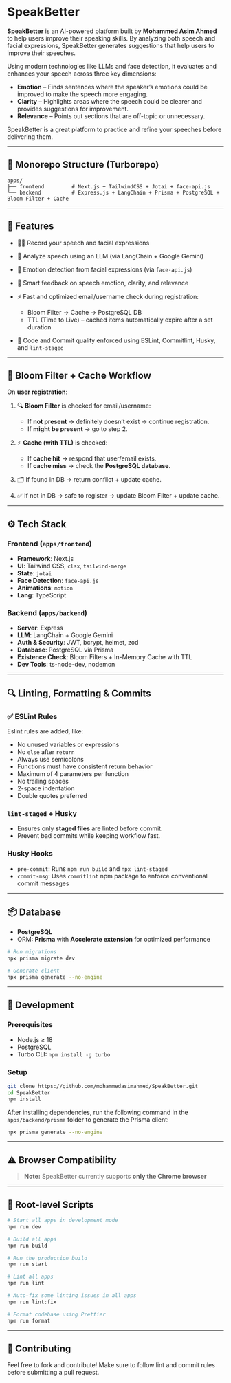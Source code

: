 # SpeakBetter

**SpeakBetter** is an AI-powered platform built by **Mohammed Asim Ahmed** to help users improve their speaking skills. By analyzing both speech and facial expressions, SpeakBetter generates suggestions that help users to improve their speeches.

Using modern technologies like LLMs and face detection, it evaluates and enhances your speech across three key dimensions:

* **Emotion** – Finds sentences where the speaker’s emotions could be improved to make the speech more engaging.
* **Clarity** – Highlights areas where the speech could be clearer and provides suggestions for improvement.
* **Relevance** – Points out sections that are off-topic or unnecessary.

SpeakBetter is a great platform to practice and refine your speeches before delivering them.

---

## 📁 Monorepo Structure (Turborepo)

```
apps/
├── frontend         # Next.js + TailwindCSS + Jotai + face-api.js
└── backend          # Express.js + LangChain + Prisma + PostgreSQL + Bloom Filter + Cache
```

---

## 🚀 Features

* 🧑‍💻 Record your speech and facial expressions
* 🤖 Analyze speech using an LLM (via LangChain + Google Gemini)
* 🧍 Emotion detection from facial expressions (via `face-api.js`)
* 🧠 Smart feedback on speech emotion, clarity, and relevance
* ⚡ Fast and optimized email/username check during registration:

  * Bloom Filter → Cache → PostgreSQL DB
  * TTL (Time to Live) – cached items automatically expire after a set duration
* 🧹 Code and Commit quality enforced using ESLint, Commitlint, Husky, and `lint-staged`

---

## 🧪 Bloom Filter + Cache Workflow

On **user registration**:

1. 🔍 **Bloom Filter** is checked for email/username:

   * If **not present** → definitely doesn’t exist → continue registration.
   * If **might be present** → go to step 2.
2. ⚡ **Cache (with TTL)** is checked:

   * If **cache hit** → respond that user/email exists.
   * If **cache miss** → check the **PostgreSQL database**.
3. 🗂️ If found in DB → return conflict + update cache.
4. ✅ If not in DB → safe to register → update Bloom Filter + update cache.

---

## ⚙️ Tech Stack

### Frontend (`apps/frontend`)

* **Framework**: Next.js
* **UI**: Tailwind CSS, `clsx`, `tailwind-merge`
* **State**: `jotai`
* **Face Detection**: `face-api.js`
* **Animations**: `motion`
* **Lang**: TypeScript

### Backend (`apps/backend`)

* **Server**: Express
* **LLM**: LangChain + Google Gemini
* **Auth & Security**: JWT, bcrypt, helmet, zod
* **Database**: PostgreSQL via Prisma
* **Existence Check**: Bloom Filters + In-Memory Cache with TTL
* **Dev Tools**: ts-node-dev, nodemon

---

## 🔍 Linting, Formatting & Commits

### ✅ ESLint Rules

Eslint rules are added, like:

* No unused variables or expressions
* No `else` after `return`
* Always use semicolons
* Functions must have consistent return behavior
* Maximum of 4 parameters per function
* No trailing spaces
* 2-space indentation
* Double quotes preferred

### `lint-staged` + Husky

* Ensures only **staged files** are linted before commit.
* Prevent bad commits while keeping workflow fast.

### Husky Hooks

* `pre-commit`: Runs `npm run build` and `npx lint-staged`
* `commit-msg`: Uses `commitlint` npm package to enforce conventional commit messages

---

## 📦 Database

* **PostgreSQL**
* ORM: **Prisma** with **Accelerate extension** for optimized performance

```bash
# Run migrations
npx prisma migrate dev

# Generate client
npx prisma generate --no-engine
```

---

## 🧪 Development

### Prerequisites

* Node.js ≥ 18
* PostgreSQL
* Turbo CLI: `npm install -g turbo`

### Setup

```bash
git clone https://github.com/mohammedasimahmed/SpeakBetter.git
cd SpeakBetter
npm install
```

After installing dependencies, run the following command in the `apps/backend/prisma` folder to generate the Prisma client:

```bash
npx prisma generate --no-engine
```

---

## ⚠️ Browser Compatibility

> **Note:** SpeakBetter currently supports **only the Chrome browser**

---

## 📌 Root-level Scripts

```bash
# Start all apps in development mode
npm run dev

# Build all apps
npm run build

# Run the production build
npm run start

# Lint all apps
npm run lint

# Auto-fix some linting issues in all apps
npm run lint:fix

# Format codebase using Prettier
npm run format
```

---

## 🤝 Contributing

Feel free to fork and contribute! Make sure to follow lint and commit rules before submitting a pull request.